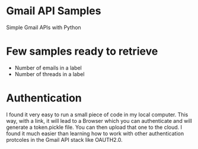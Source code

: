 # Gmail API Samples
Simple Gmail APIs with Python

# Few samples ready to retrieve
- Number of emails in a label
- Number of threads in a label

# Authentication
I found it very easy to run a small piece of code in my local computer.
This way, with a link, it will lead to a Browser which you can authenticate and will generate a token.pickle file. You can then upload that one to the cloud. I found it much easier than learning how to work with other authentication protcoles in the Gmail API stack like OAUTH2.0.
